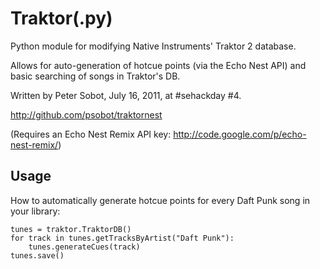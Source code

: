 Traktor(.py)
============

Python module for modifying Native Instruments' Traktor 2 database.

Allows for auto-generation of hotcue points (via the Echo Nest API) and basic searching of songs in Traktor's DB.

Written by Peter Sobot, July 16, 2011, at #sehackday #4.

http://github.com/psobot/traktornest

(Requires an Echo Nest Remix API key: http://code.google.com/p/echo-nest-remix/)

Usage
-----

How to automatically generate hotcue points for every Daft Punk song in your library:

```
tunes = traktor.TraktorDB()
for track in tunes.getTracksByArtist("Daft Punk"):
    tunes.generateCues(track)
tunes.save()
```
